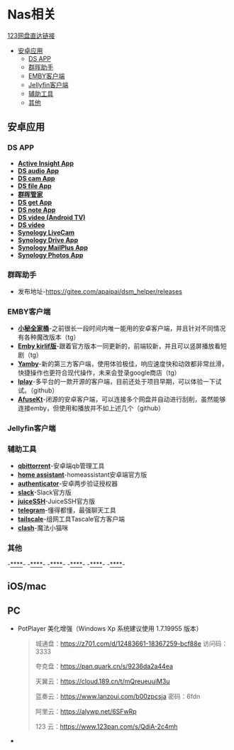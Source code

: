 # Nas相关

[123网盘直达链接](https://www.123pan.com/s/wgO8Vv-xdKP3.html)

- [安卓应用](#安卓应用)
  - [DS APP](#ds-app)
  - [群晖助手](#群晖助手)
  - [EMBY客户端](#emby客户端)
  - [Jellyfin客户端](#Jellyfin客户端)
  - [辅助工具](#辅助工具)
  - [其他](#其他)


## 安卓应用

### DS APP
- [**Active Insight App**](https://global.synologydownload.com/download/Mobile/Android-ActiveInsight/1.1.0-099/Android-SynologyActiveInsight.1.1.0-99.cn.apk)
- [**DS audio App**](https://global.synologydownload.com/download/Mobile/Android-DSaudio/3.15.4-524/Android-DSaudio.3.15.4-524.cn.apk)
- [**DS cam App**](https://global.synologydownload.com/download/Mobile/Android-DScam/3.8.2-1102/Android-DScam.3.8.2-1102.cn.apk)
- [**DS file App**](https://global.synologydownload.com/download/Mobile/Android-DSfile/4.17.1-588/Android-DSfile.4.17.1-588.cn.apk)
- [**群晖管家**](https://global.synologydownload.com/download/Mobile/Android-DSfinder/2.5.2-449/Android-DSfinder.2.5.2-449.cn.apk)
- [**DS get App**](https://global.synologydownload.com/download/Mobile/Android-DSdownload/1.12.5-172/Android-DSdownload.1.12.5-172.apk)
- [**DS note App**](https://global.synologydownload.com/download/Mobile/Android-DSnote/1.11.7-318/Android-DSnote.1.11.7-318.cn.apk)
- [**DS video (Android TV)**](https://global.synologydownload.com/download/Mobile/AndroidTV-DSvideo/1.1.7-10060/AndroidTV-DSvideo.1.1.7-10060.apk)
- [**DS video**](https://global.synologydownload.com/download/Mobile/Android-DSvideo/3.4.7-328/Android-DSvideo.3.4.7-328.cn.apk)
- [**Synology LiveCam**](https://global.synologydownload.com/download/Mobile/Android-LiveCam/1.1.2-165/Android-LiveCam.1.1.2-165.ww.apk)
- [**Synology Drive App**](https://global.synologydownload.com/download/Mobile/Android-Drive/3.5.1-940/Android-SynologyDrive.3.5.1-940.cn.apk)
- [**Synology MailPlus App**](https://global.synologydownload.com/download/Mobile/Android-DSmail/2.7.0-833/Android-SynologyMailPlus.2.7.0-833.cn.apk)
- [**Synology Photos App**](https://global.synologydownload.com/download/Mobile/Android-Photos/2.0.1-454/Android-SynologyPhotos.2.0.1-454.cn.apk)
   
### 群晖助手
- 发布地址-https://gitee.com/apaipai/dsm_helper/releases

 
### EMBY客户端
- [**小秘全家桶**](https://t.me/EmbyNoisyX/61)-之前很长一段时间内唯一能用的安卓客户端，并且针对不同情况有各种魔改版本（tg）
- [**Emby kirlif版**](https://t.me/SaltSoupGarage/563)-跟着官方版本一同更新的，前端较新，并且可以竖屏播放看短剧（tg）
- [**Yamby**](https://t.me/yamby_release/6)-新的第三方客户端，使用体验极佳，响应速度快和动效都非常丝滑，快捷操作也更符合现代操作，未来会登录google商店（tg）
- [**Iplay**](https://github.com/ourfor/iPlayClient)-多平台的一款开源的客户端，目前还处于项目早期，可以体验一下试试。（github）
- [**AfuseKt**](https://github.com/AttemptD/AfuseKt-release/releases)-闭源的安卓客户端，可以连接多个网盘并自动进行刮削，虽然能够连接emby，但使用和播放并不如上述几个（github）

### Jellyfin客户端

### 辅助工具
- [**qbittorrent**]()-安卓端qb管理工具
- [**home assistant**]()-homeassistant安卓端官方版
- [**authenticator**]()-安卓两步验证授权器
- [**slack**]()-Slack官方版
- [**juiceSSH**]()-JuiceSSH官方版
- [**telegram**]()-懂得都懂，最强聊天工具
- [**tailscale**]()-组网工具Tascale官方客户端
- [**clash**]()-魔法小猫咪

### 其他
-[****]()-
-[****]()-
-[****]()-
-[****]()-
-[****]()-
-[****]()-

## iOS/mac

## PC
- PotPlayer 美化增强（Windows Xp 系统建议使用 1.7.19955 版本）

  
    > 城通盘：https://z701.com/d/12483661-18367259-bcf88e 访问码：3333
    >
    > 
    > 夸克盘：https://pan.quark.cn/s/9236da2a44ea
    >
    > 
    > 天翼云：https://cloud.189.cn/t/mQreueuuiM3u
    >
    > 
    > 蓝奏云：https://www.lanzoui.com/b00zpcsja 密码：6fdn
    >
    > 
    > 阿里云：https://alywp.net/6SFwRp
    >
    > 
    > 123 云：https://www.123pan.com/s/QdiA-2c4mh
- 

